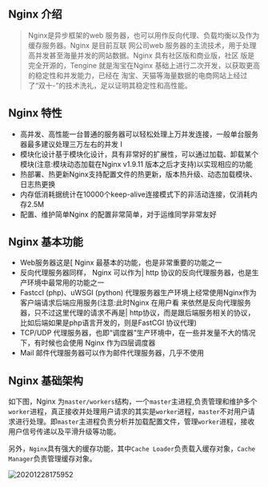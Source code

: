 ## Nginx 介绍

> Nginx是异步框架的web 服务器，也可以用作反向代理、负载均衡以及作为缓存服务器。Nginx 是目前互联
网公司web 服务器的主流技术，用于处理高并发甚至海量并发的网站数据。Nginx 具有社区版和商业版，社区
版是完全开源的，Tengine 就是淘宝在Nginx 基础上进行二次开发，以获取更高的稳定性和并发能力，已经在
淘宝、天猫等海量数据的电商网站上经过了“双十-”的技术洗礼，足以证明其稳定性和高性能。

## Nginx 特性

- 高并发、高性能一台普通的服务器可以轻松处理上万并发连接，一般单台服务器最多建议处理三万左右的并发
I
- 模块化设计基于模块化设计，具有非常好的扩展性，可以通过加载、卸载某个模块(注意:模块动态加载在Nginx v1.9.11 版本之后才支持)以实现相应的功能
- 热部署、热更新Nginx支持配置文件的热更新，版本热升级、动态加载模块、日志热更换
- 内存低消耗据统计在10000个keep-alive连接模式下的非活动连接，仅消耗内存2.5M
- 配置、维护简单Nginx 的配置非常简单，对于运维同学非常友好

## Nginx 基本功能

- Web服务器这是[ Nginx 最基本的功能，也是非常重要的功能之一
- 反向代理服务器同样， Nginx 可以作为| http 协议的反向代理服务器，也是生产环境中最常用的功能之一
- FastccI (php)、uWSGI (python) 代理服务器生产环境上经常使用Nginx作为客户端请求后端应用服务(注意:此时Nginx 在用户看 来依然是反向代理服务器，只不过这里代理的请求不再是| http协议，而是跟后端服务相关的协议，比如后端如果是php语言开发的，则是FastCGI 协议代理)
- TCP/UDP 代理服务器，也即“调度器”生产环境中，在一些并发量不大的情况下，有时候也会使用 Nginx 作为四层调度器
- Mail 邮件代理服务器可以作为邮件代理服务器，几乎不使用


## Nginx 基础架构

如下图，Nginx 为`master/workers`结构，一个`master`主进程,负责管理和维护多个`worker`进程，真正接收并处理用户请求的其实是`worker`进程，`master`不对用户请求进行处理。即`master`主进程负责分析并加载配置文件，管理`worker`进程，接收用户信号传递以及平滑升级等功能。

另外，`Nginx`具有强大的缓存功能，其中`Cache Loader`负责载入缓存对象，`Cache Manager`负责管理缓存对象。


![20201228175952](http://pic.sigalx.com/pic/20201228175952.png)

